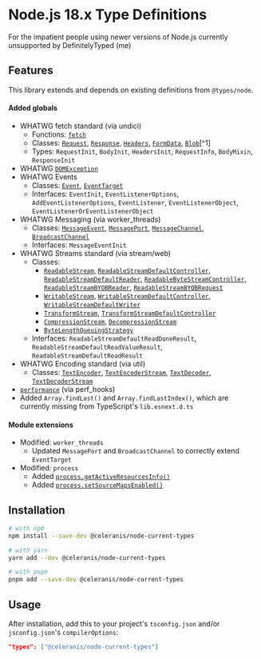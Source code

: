 # Node.js 18.x Type Definitions
For the impatient people using newer versions of Node.js
currently unsupported by DefinitelyTyped (me)

## Features
This library extends and depends on existing definitions from `@types/node`. 

#### Added globals
- WHATWG fetch standard (via undici)
	- Functions:
		[`fetch`](https://nodejs.org/dist/latest-v18.x/docs/api/globals.html#fetch)
	- Classes: 
		[`Request`](https://nodejs.org/dist/latest-v18.x/docs/api/globals.html#request),
		[`Response`](https://nodejs.org/dist/latest-v18.x/docs/api/globals.html#response),
		[`Headers`](https://nodejs.org/dist/latest-v18.x/docs/api/globals.html#class-headers),
		[`FormData`](https://nodejs.org/dist/latest-v18.x/docs/api/globals.html#class-formdata),
		[`Blob`](https://nodejs.org/dist/latest-v18.x/docs/api/globals.html#class-blob)[^1]
	- Types: 
		`RequestInit`, `BodyInit`, `HeadersInit`,
		`RequestInfo`, `BodyMixin`, `ResponseInit`
- WHATWG [`DOMException`](https://nodejs.org/dist/latest-v18.x/docs/api/globals.html#domexception)
- WHATWG Events
	- Classes: 
		[`Event`](https://nodejs.org/dist/latest-v18.x/docs/api/globals.html#event),
		[`EventTarget`](https://nodejs.org/dist/latest-v18.x/docs/api/globals.html#eventtarget)
	- Interfaces:
		`EventInit`, `EventListenerOptions`,
		`AddEventListenerOptions`, `EventListener`, 
		`EventListenerObject`, `EventListenerOrEventListenerObject`
- WHATWG Messaging (via worker_threads)
	- Classes: 
		[`MessageEvent`](https://nodejs.org/dist/latest-v18.x/docs/api/globals.html#messageevent),
		[`MessagePort`](https://nodejs.org/dist/latest-v18.x/docs/api/globals.html#messageport),
		[`MessageChannel`](https://nodejs.org/dist/latest-v18.x/docs/api/globals.html#messagechannel),
		[`BroadcastChannel`](https://nodejs.org/dist/latest-v18.x/docs/api/globals.html#broadcastchannel)
	- Interfaces:
		`MessageEventInit`
- WHATWG Streams standard (via stream/web)
	- Classes:
		- [`ReadableStream`](https://nodejs.org/dist/latest-v18.x/docs/api/globals.html#class-readablestream), 
			[`ReadableStreamDefaultController`](https://nodejs.org/dist/latest-v18.x/docs/api/globals.html#class-readablestreamdefaultcontroller),
			[`ReadableStreamDefaultReader`](https://nodejs.org/dist/latest-v18.x/docs/api/globals.html#class-readablestreamdefaultreader),
			[`ReadableByteStreamController`](https://nodejs.org/dist/latest-v18.x/docs/api/globals.html#class-readablebytestreamcontroller),
			[`ReadableStreamBYOBReader`](https://nodejs.org/dist/latest-v18.x/docs/api/globals.html#class-readablestreambyobreader),
			[`ReadableStreamBYOBRequest`](https://nodejs.org/dist/latest-v18.x/docs/api/globals.html#class-readablestreambyobrequest)
		- [`WritableStream`](https://nodejs.org/dist/latest-v18.x/docs/api/globals.html#class-writablestream),
			[`WritableStreamDefaultController`](https://nodejs.org/dist/latest-v18.x/docs/api/globals.html#class-writablestreamdefaultcontroller),
			[`WritableStreamDefaultWriter`](https://nodejs.org/dist/latest-v18.x/docs/api/globals.html#class-writablestreamdefaultwriter)
		- [`TransformStream`](https://nodejs.org/dist/latest-v18.x/docs/api/globals.html#class-transformstream),
			[`TransformStreamDefaultController`](https://nodejs.org/dist/latest-v18.x/docs/api/globals.html#class-transformstreamdefaultcontroller)
		- [`CompressionStream`](https://nodejs.org/dist/latest-v18.x/docs/api/globals.html#class-compressionstream),
			[`DecompressionStream`](https://nodejs.org/dist/latest-v18.x/docs/api/globals.html#class-decompressionstream)
		- [`ByteLengthQueuingStrategy`](https://nodejs.org/dist/latest-v18.x/docs/api/globals.html#class-bytelengthqueuingstrategy)
	- Interfaces:
		`ReadableStreamDefaultReadDoneResult`,
		`ReadableStreamDefaultReadValueResult`,
		`ReadableStreamDefaultReadResult`
- WHATWG Encoding standard (via util)
	- Classes:
		[`TextEncoder`](https://nodejs.org/dist/latest-v18.x/docs/api/globals.html#textencoder),
		[`TextEncoderStream`](https://nodejs.org/dist/latest-v18.x/docs/api/globals.html#class-textencoderstream),
		[`TextDecoder`](https://nodejs.org/dist/latest-v18.x/docs/api/globals.html#textdecoder),
		[`TextDecoderStream`](https://nodejs.org/dist/latest-v18.x/docs/api/globals.html#class-textdecoderstream)
- [`performance`](https://nodejs.org/dist/latest-v18.x/docs/api/globals.html#performance) (via perf_hooks)
- Added `Array.findLast()` and `Array.findLastIndex()`,
	which are currently missing from TypeScript's `lib.esnext.d.ts`

#### Module extensions
- Modified: `worker_threads`
	- Updated `MessagePort` and `BroadcastChannel` to correctly extend `EventTarget`
- Modified: `process`
	- Added [`process.getActiveResourcesInfo()`](https://nodejs.org/dist/latest-v18.x/docs/api/process.html#processgetactiveresourcesinfo)
	- Added [`process.setSourceMapsEnabled()`](https://nodejs.org/dist/latest-v18.x/docs/api/process.html#processsetsourcemapsenabledval)
<!-- - Modified: `buffer`
	- Added `ReadableStream` return type for the `Blob.stream()` method[^1] -->

## Installation
```sh
# with npm
npm install --save-dev @celeranis/node-current-types

# with yarn
yarn add --dev @celeranis/node-current-types

# with pnpm
pnpm add --save-dev @celeranis/node-current-types
```

## Usage
After installation, add this to your project's `tsconfig.json` and/or `jsconfig.json`'s `compilerOptions`:
```json
"types": ["@celeranis/node-current-types"]
```

<!-- [^1]: The `Blob.stream()` method has broken, conflicting type declarations. See #1. -->